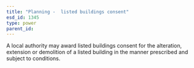 ```yaml
---
title: "Planning -  listed buildings consent"
esd_id: 1345
type: power
parent_id:  
---
```


A local authority may award listed buildings consent for the alteration, extension or demolition of a listed building in the manner prescribed and subject to conditions.

